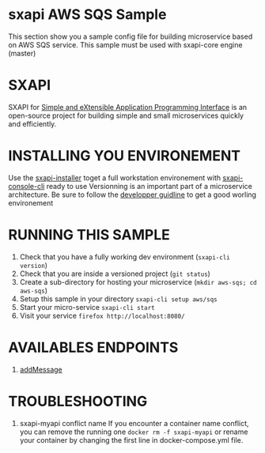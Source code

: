 # sxapi AWS SQS Sample

This section show you a sample config file for building microservice based on AWS SQS service. This sample must be used with sxapi-core engine (master) 

SXAPI
=====
SXAPI for [Simple and eXtensible Application Programming Interface](https://github.com/startxfr/sxapi-core) 
is an open-source project for building simple and small microservices quickly and efficiently.

INSTALLING YOU ENVIRONEMENT
===========================
Use the [sxapi-installer](https://github.com/startxfr/sxapi-installer/blob/master/README.md) toget a full workstation environement with 
[sxapi-console-cli](https://github.com/startxfr/sxapi-console/blob/master/docs/2.CLI.md) ready to use
Versionning is an important part of a microservice architecture. Be sure to follow the [developper guidline](https://github.com/startxfr/sxapi-core/blob/master/docs/2.Develop.md) to get a good worling environement

RUNNING THIS SAMPLE
===================

1. Check that you have a fully working dev environment (```sxapi-cli version```)
2. Check that you are inside a versioned project (```git status```)
3. Create a sub-directory for hosting your microservice (```mkdir aws-sqs; cd aws-sqs```) 
4. Setup this sample in your directory ```sxapi-cli setup aws/sqs```
5. Start your micro-service ```sxapi-cli start```
6. Visit your service ```firefox http://localhost:8080/```

AVAILABLES ENDPOINTS
====================

1. [addMessage](https://github.com/startxfr/sxapi-core/blob/master/docs/resources/sqs.md#addmessage-endpoint)

TROUBLESHOOTING
===============

1. sxapi-myapi conflict name
   If you encounter a container name conflict, you can remove the running one ```docker rm -f sxapi-myapi``` or rename your container by changing the first line in docker-compose.yml file.
